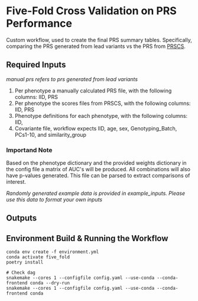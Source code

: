 # Five-Fold Cross Validation on PRS Performance
Custom workflow, used to create the final PRS summary tables. Specifically, comparing the PRS generated from lead variants vs the PRS from [PRSCS](https://github.com/getian107/PRScs).

## Required Inputs
*manual prs refers to prs generated from lead variants*
1) Per phenotype a manually calculated PRS file, with the following columns: IID, PRS
2) Per phenotype the scores files from PRSCS, with the following columns: IID, PRS
3) Phenotype definitions for each phenotype, with the following columns: IID, <disease>
4) Covariante file, workflow expects IID, age, sex, Genotyping_Batch, PCs1-10, and similarity_group

### Importand Note
Based on the phenotype dictionary and the provided weights dictionary in the config file a matrix of AUC's will be produced. All combinations will also have p-values generated. This file can be parsed to extract comparisons of interest.

*Randomly generated example data is provided in example_inputs. Please use this data to format your own inputs*

## Outputs

## Environment Build & Running the Workflow
```{bash}
conda env create -f environment.yml
conda activate five_fold
poetry install

# Check dag
snakemake --cores 1 --configfile config.yaml --use-conda --conda-frontend conda --dry-run
snakemake --cores 1 --configfile config.yaml --use-conda --conda-frontend conda
```
